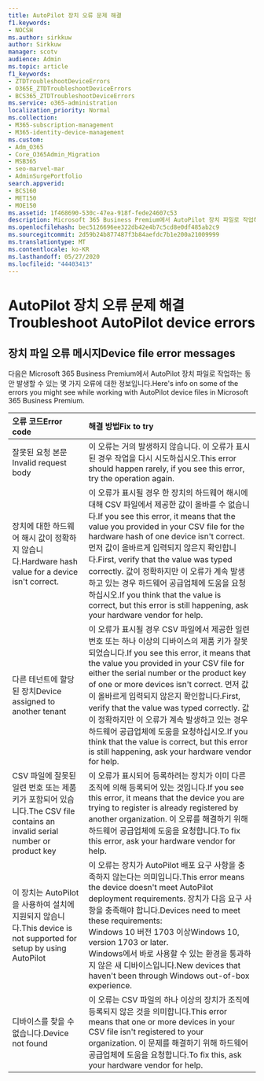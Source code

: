 ```yaml
---
title: AutoPilot 장치 오류 문제 해결
f1.keywords:
- NOCSH
ms.author: sirkkuw
author: Sirkkuw
manager: scotv
audience: Admin
ms.topic: article
f1_keywords:
- ZTDTroubleshootDeviceErrors
- O365E_ZTDTroubleshootDeviceErrors
- BCS365_ZTDTroubleshootDeviceErrors
ms.service: o365-administration
localization_priority: Normal
ms.collection:
- M365-subscription-management
- M365-identity-device-management
ms.custom:
- Adm_O365
- Core_O365Admin_Migration
- MSB365
- seo-marvel-mar
- AdminSurgePortfolio
search.appverid:
- BCS160
- MET150
- MOE150
ms.assetid: 1f468690-530c-47ea-918f-fede24607c53
description: Microsoft 365 Business Premium에서 AutoPilot 장치 파일로 작업하는 동안 발생할 수 있는 오류를 해결하는 방법을 설명하는 방법을 확인합니다.
ms.openlocfilehash: bec5126696ee322db42e4b7c5cd8e0df485ab2c9
ms.sourcegitcommit: 2d59b24b877487f3b84aefdc7b1e200a21009999
ms.translationtype: MT
ms.contentlocale: ko-KR
ms.lasthandoff: 05/27/2020
ms.locfileid: "44403413"
---
```

# <a name="troubleshoot-autopilot-device-errors"></a><span data-ttu-id="a4a09-103">AutoPilot 장치 오류 문제 해결</span><span class="sxs-lookup"><span data-stu-id="a4a09-103">Troubleshoot AutoPilot device errors</span></span>

## <a name="device-file-error-messages"></a><span data-ttu-id="a4a09-104">장치 파일 오류 메시지</span><span class="sxs-lookup"><span data-stu-id="a4a09-104">Device file error messages</span></span>

<span data-ttu-id="a4a09-105">다음은 Microsoft 365 Business Premium에서 AutoPilot 장치 파일로 작업하는 동안 발생할 수 있는 몇 가지 오류에 대한 정보입니다.</span><span class="sxs-lookup"><span data-stu-id="a4a09-105">Here's info on some of the errors you might see while working with AutoPilot device files in Microsoft 365 Business Premium.</span></span> 
  
|<span data-ttu-id="a4a09-106">**오류 코드**</span><span class="sxs-lookup"><span data-stu-id="a4a09-106">**Error code**</span></span>|<span data-ttu-id="a4a09-107">**해결 방법**</span><span class="sxs-lookup"><span data-stu-id="a4a09-107">**Fix to try**</span></span>|
|:-----|:-----|
|<span data-ttu-id="a4a09-108">잘못된 요청 본문</span><span class="sxs-lookup"><span data-stu-id="a4a09-108">Invalid request body</span></span>  <br/> |<span data-ttu-id="a4a09-109">이 오류는 거의 발생하지 않습니다. 이 오류가 표시된 경우 작업을 다시 시도하십시오.</span><span class="sxs-lookup"><span data-stu-id="a4a09-109">This error should happen rarely, if you see this error, try the operation again.</span></span>  <br/> |
|<span data-ttu-id="a4a09-110">장치에 대한 하드웨어 해시 값이 정확하지 않습니다.</span><span class="sxs-lookup"><span data-stu-id="a4a09-110">Hardware hash value for a device isn't correct.</span></span>  <br/> |<span data-ttu-id="a4a09-111">이 오류가 표시될 경우 한 장치의 하드웨어 해시에 대해 CSV 파일에서 제공한 값이 올바를 수 없습니다.</span><span class="sxs-lookup"><span data-stu-id="a4a09-111">If you see this error, it means that the value you provided in your CSV file for the hardware hash of one device isn't correct.</span></span> <span data-ttu-id="a4a09-112">먼저 값이 올바르게 입력되지 않은지 확인합니다.</span><span class="sxs-lookup"><span data-stu-id="a4a09-112">First, verify that the value was typed correctly.</span></span> <span data-ttu-id="a4a09-113">값이 정확하지만 이 오류가 계속 발생하고 있는 경우 하드웨어 공급업체에 도움을 요청하십시오.</span><span class="sxs-lookup"><span data-stu-id="a4a09-113">If you think that the value is correct, but this error is still happening, ask your hardware vendor for help.</span></span>  <br/> |
|<span data-ttu-id="a4a09-114">다른 테넌트에 할당된 장치</span><span class="sxs-lookup"><span data-stu-id="a4a09-114">Device assigned to another tenant</span></span>  <br/> |<span data-ttu-id="a4a09-115">이 오류가 표시될 경우 CSV 파일에서 제공한 일련 번호 또는 하나 이상의 디바이스의 제품 키가 잘못되었습니다.</span><span class="sxs-lookup"><span data-stu-id="a4a09-115">If you see this error, it means that the value you provided in your CSV file for either the serial number or the product key of one or more devices isn't correct.</span></span> <span data-ttu-id="a4a09-116">먼저 값이 올바르게 입력되지 않은지 확인합니다.</span><span class="sxs-lookup"><span data-stu-id="a4a09-116">First, verify that the value was typed correctly.</span></span> <span data-ttu-id="a4a09-117">값이 정확하지만 이 오류가 계속 발생하고 있는 경우 하드웨어 공급업체에 도움을 요청하십시오.</span><span class="sxs-lookup"><span data-stu-id="a4a09-117">If you think that the value is correct, but this error is still happening, ask your hardware vendor for help.</span></span>  <br/> |
|<span data-ttu-id="a4a09-118">CSV 파일에 잘못된 일련 번호 또는 제품 키가 포함되어 있습니다.</span><span class="sxs-lookup"><span data-stu-id="a4a09-118">The CSV file contains an invalid serial number or product key</span></span>  <br/> |<span data-ttu-id="a4a09-119">이 오류가 표시되어 등록하려는 장치가 이미 다른 조직에 의해 등록되어 있는 것입니다.</span><span class="sxs-lookup"><span data-stu-id="a4a09-119">If you see this error, it means that the device you are trying to register is already registered by another organization.</span></span> <span data-ttu-id="a4a09-120">이 오류를 해결하기 위해 하드웨어 공급업체에 도움을 요청합니다.</span><span class="sxs-lookup"><span data-stu-id="a4a09-120">To fix this error, ask your hardware vendor for help.</span></span>  <br/> |
|<span data-ttu-id="a4a09-121">이 장치는 AutoPilot을 사용하여 설치에 지원되지 않습니다.</span><span class="sxs-lookup"><span data-stu-id="a4a09-121">This device is not supported for setup by using AutoPilot</span></span>  <br/> | <span data-ttu-id="a4a09-122">이 오류는 장치가 AutoPilot 배포 요구 사항을 충족하지 않는다는 의미입니다.</span><span class="sxs-lookup"><span data-stu-id="a4a09-122">This error means the device doesn't meet AutoPilot deployment requirements.</span></span> <span data-ttu-id="a4a09-123">장치가 다음 요구 사항을 충족해야 합니다.</span><span class="sxs-lookup"><span data-stu-id="a4a09-123">Devices need to meet these requirements:</span></span>  <br/>  <span data-ttu-id="a4a09-124">Windows 10 버전 1703 이상</span><span class="sxs-lookup"><span data-stu-id="a4a09-124">Windows 10, version 1703 or later.</span></span>  <br/>  <span data-ttu-id="a4a09-125">Windows에서 바로 사용할 수 있는 환경을 통과하지 않은 새 디바이스입니다.</span><span class="sxs-lookup"><span data-stu-id="a4a09-125">New devices that haven't been through Windows out-of-box experience.</span></span>  <br/> |
|<span data-ttu-id="a4a09-126">디바이스를 찾을 수 없습니다.</span><span class="sxs-lookup"><span data-stu-id="a4a09-126">Device not found</span></span>  <br/> |<span data-ttu-id="a4a09-127">이 오류는 CSV 파일의 하나 이상의 장치가 조직에 등록되지 않은 것을 의미합니다.</span><span class="sxs-lookup"><span data-stu-id="a4a09-127">This error means that one or more devices in your CSV file isn't registered to your organization.</span></span> <span data-ttu-id="a4a09-128">이 문제를 해결하기 위해 하드웨어 공급업체에 도움을 요청합니다.</span><span class="sxs-lookup"><span data-stu-id="a4a09-128">To fix this, ask your hardware vendor for help.</span></span>  <br/> |
